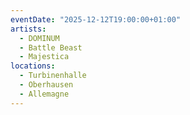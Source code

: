 ```yaml
---
eventDate: "2025-12-12T19:00:00+01:00"
artists:
  - DOMINUM
  - Battle Beast
  - Majestica
locations:
  - Turbinenhalle
  - Oberhausen
  - Allemagne
---
```

